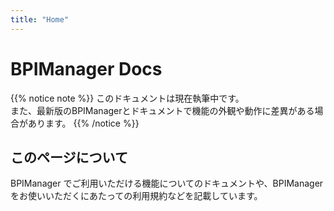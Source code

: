 ```yaml
---
title: "Home"
---
```


# BPIManager Docs

{{% notice note %}}
このドキュメントは現在執筆中です。  
また、最新版のBPIManagerとドキュメントで機能の外観や動作に差異がある場合があります。
{{% /notice %}}

## このページについて

BPIManager でご利用いただける機能についてのドキュメントや、BPIManager をお使いいただくにあたっての利用規約などを記載しています。

